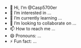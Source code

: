 - 👋 Hi, I’m @Casp5700er
- 👀 I’m interested in ...
- 🌱 I’m currently learning ...
- 💞️ I’m looking to collaborate on ...
- 📫 How to reach me ...
- 😄 Pronouns: ...
- ⚡ Fun fact: ...

<!---
Casp5700er/Casp5700er is a ✨ special ✨ repository because its `README.md` (this file) appears on your GitHub profile.
You can click the Preview link to take a look at your changes.
--->
